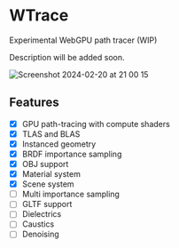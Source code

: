 # WTrace

Experimental WebGPU path tracer (WIP)

Description will be added soon.

![Screenshot 2024-02-20 at 21 00 15](https://github.com/zhaijialong/RealEngine/assets/37274614/84955429-a82a-4403-bb3d-94c1578cdac8)


## Features

- [x] GPU path-tracing with compute shaders
- [x] TLAS and BLAS
- [x] Instanced geometry
- [x] BRDF importance sampling
- [x] OBJ support
- [x] Material system
- [x] Scene system 
- [ ] Multi importance sampling
- [ ] GLTF support
- [ ] Dielectrics
- [ ] Caustics
- [ ] Denoising
